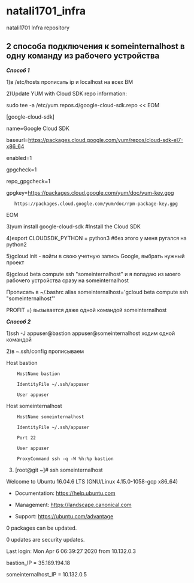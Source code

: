 # natali1701_infra
natali1701 Infra repository
## 2 способа подключения к someinternalhost в одну команду из рабочего устройства
***Способ 1***

1)в /etc/hosts прописать ip и localhost на всех ВМ

2)Update YUM with Cloud SDK repo information:

sudo tee -a /etc/yum.repos.d/google-cloud-sdk.repo << EOM

[google-cloud-sdk]

name=Google Cloud SDK

baseurl=https://packages.cloud.google.com/yum/repos/cloud-sdk-el7-x86_64

enabled=1

gpgcheck=1

repo_gpgcheck=1

gpgkey=https://packages.cloud.google.com/yum/doc/yum-key.gpg

       https://packages.cloud.google.com/yum/doc/rpm-package-key.gpg
       
EOM

3)yum install google-cloud-sdk #Install the Cloud SDK

4)export CLOUDSDK_PYTHON = python3 #без этого у меня ругался на python2

5)gcloud init - войти в свою учетную запись Google, выбрать нужный проект

6)gcloud beta compute ssh  "someinternalhost" и я попадаю из моего рабочего устройства сразу на someinternalhost

Прописать в ~/.bashrc alias someinternalhost='gcloud beta compute ssh  "someinternalhost"'

PROFIT =) вызывается даже одной командой someinternalhost

***Способ 2***

1)ssh -J  appuser@bastion appuser@someinternalhost ходим одной командой

2)в ~.ssh/config прописываем

Host bastion

        HostName bastion
        
        IdentityFile ~/.ssh/appuser
        
        User appuser
        
Host someinternalhost

        HostName someinternalhost
        
        IdentityFile ~/.ssh/appuser
        
        Port 22
        
        User appuser
        
        ProxyCommand ssh -q -W %h:%p bastion

3) [root@git ~]# ssh someinternalhost

Welcome to Ubuntu 16.04.6 LTS (GNU/Linux 4.15.0-1058-gcp x86_64)

 * Documentation:  https://help.ubuntu.com
 
 * Management:     https://landscape.canonical.com
 
 * Support:        https://ubuntu.com/advantage


0 packages can be updated.

0 updates are security updates.


Last login: Mon Apr  6 06:39:27 2020 from 10.132.0.3


bastion_IP = 35.189.194.18

someinternalhost_IP = 10.132.0.5
